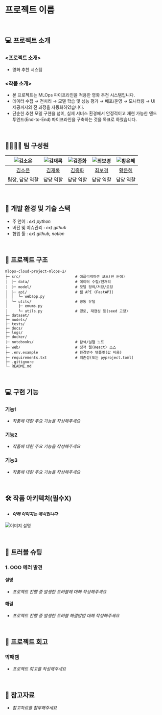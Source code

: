 # 프로젝트 이름

<br>

## 💻 프로젝트 소개
### <프로젝트 소개>
- 영화 추천 시스템

### <작품 소개>
- 본 프로젝트는 MLOps 파이프라인을 적용한 영화 추천 시스템입니다.
- 데이터 수집 → 전처리 → 모델 학습 및 성능 평가 → 배포/운영 → 모니터링 → UI 제공까지의 전 과정을 자동화하였습니다.
- 단순한 추천 모델 구현을 넘어, 실제 서비스 환경에서 안정적이고 재현 가능한 엔드투엔드(End-to-End) 파이프라인을 구축하는 것을 목표로 하였습니다.

<br>

## 👨‍👩‍👦‍👦 팀 구성원

| ![김소은](https://avatars.githubusercontent.com/u/156163982?v=4) | ![김재록](https://avatars.githubusercontent.com/u/156163982?v=4) | ![김종화](https://avatars.githubusercontent.com/u/156163982?v=4) | ![최보경](https://avatars.githubusercontent.com/u/156163982?v=4) | ![황은혜](https://avatars.githubusercontent.com/u/156163982?v=4) |
| :--------------------------------------------------------------: | :--------------------------------------------------------------: | :--------------------------------------------------------------: | :--------------------------------------------------------------: | :--------------------------------------------------------------: |
|            [김소은](https://github.com/oriori88)             |            [김재록](https://github.com/UpstageAILab)             |            [김종화](https://github.com/UpstageAILab)             |            [최보경](https://github.com/UpstageAILab)             |            [황은혜](https://github.com/UpstageAILab)             |
|                            팀장, 담당 역할                             |                            담당 역할                             |                            담당 역할                             |                            담당 역할                             |                            담당 역할                             |

<br>

## 🔨 개발 환경 및 기술 스택
- 주 언어 : _ex) python_
- 버전 및 이슈관리 : _ex) github_
- 협업 툴 : _ex) github, notion_

<br>

## 📁 프로젝트 구조
```
mlops-cloud-project-mlops-2/
├─ src/                         # 애플리케이션 코드(한 눈에)
│  ├─ data/                     # 데이터 수집/전처리
│  ├─ model/                    # 모델 정의/저장/로딩
│  ├─ api/                      # 웹 API (FastAPI)
│  │  └─ webapp.py              
│  └─ utils/                    # 공통 유틸
│     ├─ enums.py               
│     └─ utils.py               # 경로, 재현성 등(seed 고정)
├─ dataset/                     
├─ models/                      
├─ tests/
├─ docs/
├─ logs/
├─ docker/
├─ notebooks/                   # 탐색/실험 노트
├─ web/                         # 정적 웹(React) 소스
├─ .env.example                 # 환경변수 템플릿(값 비움)
├─ requirements.txt             # 의존성(또는 pyproject.toml)
├─ .gitignore
└─ README.md
```

<br>

## 💻​ 구현 기능
### 기능1
- _작품에 대한 주요 기능을 작성해주세요_
### 기능2
- _작품에 대한 주요 기능을 작성해주세요_
### 기능3
- _작품에 대한 주요 기능을 작성해주세요_

<br>

## 🛠️ 작품 아키텍처(필수X)
- #### _아래 이미지는 예시입니다_
![이미지 설명](https://miro.medium.com/v2/resize:fit:4800/format:webp/1*ub_u88a4MB5Uj-9Eb60VNA.jpeg)

<br>

## 🚨​ 트러블 슈팅
### 1. OOO 에러 발견

#### 설명
- _프로젝트 진행 중 발생한 트러블에 대해 작성해주세요_

#### 해결
- _프로젝트 진행 중 발생한 트러블 해결방법 대해 작성해주세요_

<br>

## 📌 프로젝트 회고
### 박패캠
- _프로젝트 회고를 작성해주세요_

<br>

## 📰​ 참고자료
- _참고자료를 첨부해주세요_
